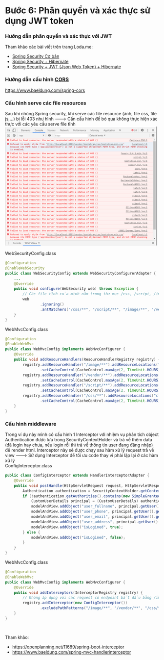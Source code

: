 # Bước 6: Phân quyền và xác thực sử dụng JWT token

### Hướng dẫn phân quyền và xác thực với JWT
Tham khảo các bài viết trên trang Loda.me:
- [Spring Security Cơ bản](https://loda.me/huong-dan-spring-security-co-ban-de-hieu-loda1556592373421)
- [Spring Security + Hibernate](https://loda.me/huong-dan-spring-security-jpa-hibernate-loda1556631547828)
- [Spring Security + JWT (Json Web Token) + Hibernate](https://loda.me/huong-dan-spring-security-jwt-json-web-token-hibernate-loda1556683105052/)


### Hướng dẫn cấu hình [CORS](https://topdev.vn/blog/cors-la-gi/)
https://www.baeldung.com/spring-cors

### Cấu hình serve các file resources
Sau khi nhúng Spring security, khi serve các file resource (ảnh, file css, file js,...) bị lỗi 403 như hình ---> Cần cấu hình để bỏ qua không thực hiện xác thực với các yêu cầu serve file tĩnh<br>
![Thiết kế database](../images/error1.PNG)

WebSecurityConfig.class
```java
@Configuration
@EnableWebSecurity
public class WebSecurityConfig extends WebSecurityConfigurerAdapter {
    ...
    @Override
    public void configure(WebSecurity web) throws Exception {
        // Các file tĩnh của mình nằm trong thư mục /css, /script, /image, /vendor
        web
                .ignoring()
                .antMatchers("/css/**", "/script/**", "/image/**", "/vendor/**", "/favicon.ico", "/media/static/**");
    }
}
```
WebMvcConfig.class
```java
@Configuration
@EnableWebMvc
public class WebMvcConfig implements WebMvcConfigurer {
    @Override
    public void addResourceHandlers(ResourceHandlerRegistry registry) {
        registry.addResourceHandler("/image/**").addResourceLocations("classpath:/static/image/")
                .setCacheControl(CacheControl.maxAge(2, TimeUnit.HOURS).cachePublic());
        registry.addResourceHandler("/vendor/**").addResourceLocations("classpath:/static/vendor/")
                .setCacheControl(CacheControl.maxAge(2, TimeUnit.HOURS).cachePublic());
        registry.addResourceHandler("/script/**").addResourceLocations("classpath:/static/script/")
                .setCacheControl(CacheControl.maxAge(2, TimeUnit.HOURS).cachePublic());
        registry.addResourceHandler("/css/**").addResourceLocations("classpath:/static/css/")
                .setCacheControl(CacheControl.maxAge(2, TimeUnit.HOURS).cachePublic());
    }
}

```

### Cấu hình middleware
Trong ví dụ này mình có cấu hình 1 Interceptor với nhiệm vụ phân tích object Authentication được lưu trong SecurityContextHolder và trả về thêm data (đã login hay chưa, nếu login rồi thì trả về thông tin user đang đăng nhập) để render html. Interceptor này sẽ được chạy sau hàm xử lý request trả về view ---> Sử dụng Interceptor để tối ưu code thay vì phải lặp lại ở các hàm xử lý<br>
ConfigInterceptor.class
```java
public class ConfigInterceptor extends HandlerInterceptorAdapter {
    @Override
    public void postHandle(HttpServletRequest request, HttpServletResponse response, Object handler, ModelAndView modelAndView) throws Exception {
        Authentication authentication = SecurityContextHolder.getContext().getAuthentication();
        if (!authentication.getAuthorities().contains(new SimpleGrantedAuthority("ROLE_ANONYMOUS"))) {
            CustomUserDetails principal = (CustomUserDetails) authentication.getPrincipal();
            modelAndView.addObject("user_fullname", principal.getUser().getFullName());
            modelAndView.addObject("user_phone", principal.getUser().getPhone());
            modelAndView.addObject("user_email", principal.getUser().getEmail());
            modelAndView.addObject("user_address", principal.getUser().getAddress());
            modelAndView.addObject("isLogined", true);
        } else {
            modelAndView.addObject("isLogined", false);
        }
    }
}
```
WebMvcConfig.class
```java
@Configuration
@EnableWebMvc
public class WebMvcConfig implements WebMvcConfigurer {
    @Override
    public void addInterceptors(InterceptorRegistry registry) {
        // Không áp dụng với các request có endpoint bắt đầu bằng /images, /vendor, /css, ...
        registry.addInterceptor(new ConfigInterceptor())
                .excludePathPatterns("/image/**", "/vendor/**", "/css/**", "/script/**", "/api/**", "/api/register", "/favicon.ico", "/adminlte/**", "/media/static/**");
    }
}

```

<br>

Tham khảo: 
- https://openplanning.net/11689/spring-boot-interceptor
- https://www.baeldung.com/spring-mvc-handlerinterceptor